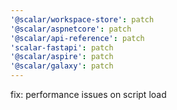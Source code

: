 ```yaml
---
'@scalar/workspace-store': patch
'@scalar/aspnetcore': patch
'@scalar/api-reference': patch
'scalar-fastapi': patch
'@scalar/aspire': patch
'@scalar/galaxy': patch
---
```


fix: performance issues on script load

